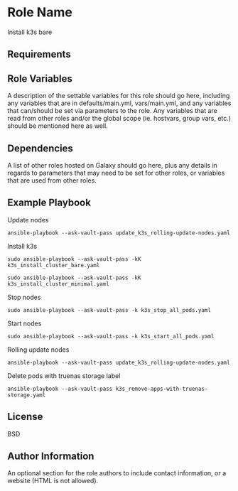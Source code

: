 Role Name
=========

Install k3s bare

Requirements
------------


Role Variables
--------------

A description of the settable variables for this role should go here, including any variables that are in defaults/main.yml, vars/main.yml, and any variables that can/should be set via parameters to the role. Any variables that are read from other roles and/or the global scope (ie. hostvars, group vars, etc.) should be mentioned here as well.

Dependencies
------------

A list of other roles hosted on Galaxy should go here, plus any details in regards to parameters that may need to be set for other roles, or variables that are used from other roles.

Example Playbook
----------------
Update nodes
```
ansible-playbook --ask-vault-pass update_k3s_rolling-update-nodes.yaml
```
Install k3s
```
sudo ansible-playbook --ask-vault-pass -kK k3s_install_cluster_bare.yaml
```
```
sudo ansible-playbook --ask-vault-pass -kK k3s_install_cluster_minimal.yaml
```

Stop nodes
```
sudo ansible-playbook --ask-vault-pass -k k3s_stop_all_pods.yaml
```

Start nodes
```
sudo ansible-playbook --ask-vault-pass -k k3s_start_all_pods.yaml
```

Rolling update nodes
```
ansible-playbook --ask-vault-pass update_k3s_rolling-update-nodes.yaml
```

Delete pods with truenas storage label
```
ansible-playbook --ask-vault-pass k3s_remove-apps-with-truenas-storage.yaml
```

License
-------

BSD

Author Information
------------------

An optional section for the role authors to include contact information, or a website (HTML is not allowed).
